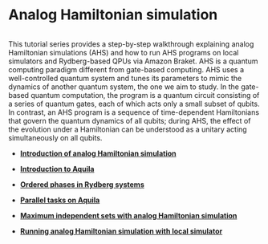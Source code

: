 # Analog Hamiltonian simulation

```{toctree}

```

This tutorial series provides a step-by-step walkthrough explaining analog Hamiltonian simulations (AHS) and how to run AHS programs on local simulators and Rydberg-based QPUs via Amazon Braket. AHS is a quantum computing paradigm different from gate-based computing. AHS uses a well-controlled quantum system and tunes its parameters to mimic the dynamics of another quantum system, the one we aim to study. In the gate-based quantum computation, the program is a quantum circuit consisting of a series of quantum gates, each of which acts only a small subset of qubits. In contrast, an AHS program is a sequence of time-dependent Hamiltonians that govern the quantum dynamics of all qubits; during AHS, the effect of the evolution under a Hamiltonian can be understood as a unitary acting simultaneously on all qubits.

  * [**Introduction of analog Hamiltonian simulation**](https://mybinder.org/v2/gh/amazon-braket/amazon-braket-examples.git/feature/reorganized-examples?labpath=modules/Continue_Exploring/quantum_hardware/analog_hamiltonian_simulation/00_Introduction_of_Analog_Hamiltonian_Simulation_with_Rydberg_Atoms.ipynb)

  * [**Introduction to Aquila**](https://mybinder.org/v2/gh/amazon-braket/amazon-braket-examples.git/feature/reorganized-examples?labpath=modules/Continue_Exploring/quantum_hardware/analog_hamiltonian_simulation/01_Introduction_to_Aquila.ipynb)
    
  * [**Ordered phases in Rydberg systems**](https://mybinder.org/v2/gh/amazon-braket/amazon-braket-examples.git/feature/reorganized-examples?labpath=modules/Continue_Exploring/quantum_hardware/analog_hamiltonian_simulation/02_Ordered_phases_in_Rydberg_systems.ipynb)

  * [**Parallel tasks on Aquila**](https://mybinder.org/v2/gh/amazon-braket/amazon-braket-examples.git/feature/reorganized-examples?labpath=modules/Continue_Exploring/quantum_hardware/analog_hamiltonian_simulation/03_Parallel_tasks_on_Aquila.ipynb)

  * [**Maximum independent sets with analog Hamiltonian simulation**](https://mybinder.org/v2/gh/amazon-braket/amazon-braket-examples.git/feature/reorganized-examples?labpath=modules/Continue_Exploring/quantum_hardware/analog_hamiltonian_simulation/04_Maximum_Independent_Sets_with_Analog_Hamiltonian_Simulation.ipynb)

  * [**Running analog Hamiltonian simulation with local simulator**](https://mybinder.org/v2/gh/amazon-braket/amazon-braket-examples.git/feature/reorganized-examples?labpath=modules/Continue_Exploring/quantum_hardware/analog_hamiltonian_simulation/05_Running_Analog_Hamiltonian_Simulation_with_local_simulator.ipynb)
  